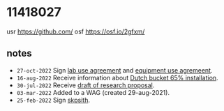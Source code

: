 # 11418027
usr https://github.com/
osf https://osf.io/2gfxm/


## notes
+ `27-oct-2022` Sign [lab use agreement](https://osf.io/fkchm) and [equipment use agremeent](https://osf.io/y2f8u).
+ `16-aug-2022` Receive information about [Dutch bucket 65% installation](https://osf.io/pe5y6).
+ `30-jul-2022` Receive [draft of research proposal](https://osf.io/f5aut).
+ `03-mar-2022` Added to a WAG (created 29-aug-2021).
+ `25-feb-2022` Sign [skpsith](https://osf.io/2wj57).

